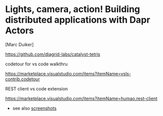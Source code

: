 # Lights, camera, action! Building distributed applications with Dapr Actors

[Marc Duiker]

https://github.com/diagrid-labs/catalyst-tetris

codetour for vs code walkthru

https://marketplace.visualstudio.com/items?itemName=vsls-contrib.codetour

REST client vs code extension 

https://marketplace.visualstudio.com/items?itemName=humao.rest-client

- see also [screenshots](./images/dapr/)
